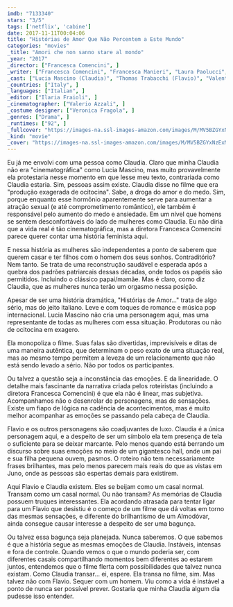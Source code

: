 ```yaml
---
imdb: "7133340"
stars: "3/5"
tags: ['netflix', 'cabine']
date: 2017-11-11T00:04:06
title: "Histórias de Amor Que Não Percentem a Este Mundo"
categories: "movies"
_title: "Amori che non sanno stare al mondo"
_year: "2017"
_director: ["Francesca Comencini", ]
_writer: ["Francesca Comencini", "Francesca Manieri", "Laura Paolucci", ]
_cast: ["Lucia Mascino (Claudia)", "Thomas Trabacchi (Flavio)", "Valentina Bellè (Nina)", "Iaia Forte (Mara Semeraro)", "Carlotta Natoli (Diana)", ]
_countries: ["Italy", ]
_languages: ["Italian", ]
_editor: ["Ilaria Fraioli", ]
_cinematographer: ["Valerio Azzali", ]
_costume designer: ["Veronica Fragola", ]
_genres: ["Drama", ]
_runtimes: ["92", ]
_fullcover: "https://images-na.ssl-images-amazon.com/images/M/MV5BZGYxNzExMmItMWIwNS00NmYxLTk1MjMtZmM0ZWFlYjUyODNmXkEyXkFqcGdeQXVyMDQ0NjgyNA@@.jpg"
_kind: "movie"
_cover: "https://images-na.ssl-images-amazon.com/images/M/MV5BZGYxNzExMmItMWIwNS00NmYxLTk1MjMtZmM0ZWFlYjUyODNmXkEyXkFqcGdeQXVyMDQ0NjgyNA@@._V1._SX96_SY140_.jpg"
---
```

Eu já me envolvi com uma pessoa como Claudia. Claro que minha Claudia não era "cinematográfica" como Lucia Mascino, mas muito provavelmente ela protestaria nesse momento em que lesse meu texto, contrariada como Claudia estaria. Sim, pessoas assim existe. Claudia disse no filme que era "produção exagerada de ocitocina". Sabe, a droga do amor e do medo. Sim, porque enquanto esse hormônio aparentemente serve para aumentar a atração sexual (e até comprometimento romântico), ele também é responsável pelo aumento do medo e ansiedade. Em um nível que homens se sentem desconfortáveis do lado de mulheres como Claudia. Eu não diria que a vida real é tão cinematográfica, mas a diretora Francesca Comencini parece querer contar uma história feminista aqui.

E nessa história as mulheres são independentes a ponto de saberem que querem casar e ter filhos com o homem dos seus sonhos. Contraditório? Nem tanto. Se trata de uma reconstrução saudável e esperada após a quebra dos padrões patriarcais dessas décadas, onde todos os papéis são permitidos. Incluindo o clássico papai/mamãe. Mas é claro, como diz Claudia, que as mulheres nunca terão um orgasmo nessa posição.

Apesar de ser uma história dramática, "Histórias de Amor..." trata de algo sério, mas do jeito italiano. Leve e com toques de romance e música pop internacional. Lucia Mascino não cria uma personagem aqui, mas uma representante de todas as mulheres com essa situação. Produtoras ou não de ocitocina em exagero.

Ela monopoliza o filme. Suas falas são divertidas, imprevisíveis e ditas de uma maneira autêntica, que determinam o peso exato de uma situação real, mas ao mesmo tempo permitem a leveza de um relacionamento que não está sendo levado a sério. Não por todos os participantes.

Ou talvez a questão seja a inconstância das emoções. E da linearidade. O detalhe mais fascinante da narrativa criada pelos roteiristas (incluindo a diretora Francesca Comencini) é que ela não é linear, mas subjetiva. Acompanhamos não o desenrolar de personagens, mas de sensações. Existe um fiapo de lógica na cadência de acontecimentos, mas é muito melhor acompanhar as emoções se passando pela cabeça de Claudia.

Flavio e os outros personagens são coadjuvantes de luxo. Claudia é a única personagem aqui, e a despeito de ser um símbolo ela tem presença de tela o suficiente para se deixar marcante. Pelo menos quando está berrando um discurso sobre suas emoções no meio de um gigantesco hall, onde um pai e sua filha pequena ouvem, pasmos. O roteiro não tem necessariamente frases brilhantes, mas pelo menos parecem mais reais do que as vistas em Juno, onde as pessoas são espertas demais para existirem.

Aqui Flavio e Claudia existem. Eles se beijam como um casal normal. Transam como um casal normal. Ou não transam? As memórias de Claudia possuem truques interessantes. Ela acordando atrasada para tentar ligar para um Flavio que desistiu é o começo de um filme que dá voltas em torno das mesmas sensações, e diferente do brilhantismo de um Almodóvar, ainda consegue causar interesse a despeito de ser uma bagunça.

Ou talvez essa bagunça seja planejada. Nunca saberemos. O que sabemos é que a história segue as mesmas emoções de Claudia. Instáveis, intensas e fora de controle. Quando vemos o que o mundo poderia ser, com diferentes casais compartilhando momentos bem diferentes ao estarem juntos, entendemos que o filme flerta com possibilidades que talvez nunca existam. Como Claudia transar... ei, espere. Ela transa no filme, sim. Mas talvez não com Flavio. Sequer com um homem. Viu como a vida é instável a ponto de nunca ser possível prever. Gostaria que minha Claudia algum dia pudesse isso entender.
